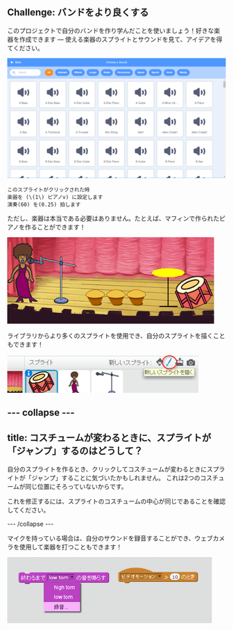 ## Challenge: バンドをより良くする

このプロジェクトで自分のバンドを作り学んだことを使いましょう！好きな楽器を作成できます — 使える楽器のスプライトとサウンドを見て、アイデアを得てください。

![スクリーンショット](images/band-ideas-sounds.png)

```blocks3
このスプライトがクリックされた時
楽器を (\(1\) ピアノv) に設定します
演奏(60) を(0.25) 拍します
```

ただし、楽器は本当である必要はありません。たとえば、マフィンで作られたピアノを作ることができます！

![スクリーンショット](images/band-piano.png)

ライブラリからより多くのスプライトを使用でき、自分のスプライトを描くこともできます！

![スクリーンショット](images/band-draw.png)

## \--- collapse \---

## title: コスチュームが変わるときに、スプライトが「ジャンプ」するのはどうして？

自分のスプライトを作るとき、クリックしてコスチュームが変わるときにスプライトが「ジャンプ」することに気づいたかもしれません。 これは2つのコスチュームが同じ位置にそろっていないからです。

これを修正するには、スプライトのコスチュームの中心が同じであることを確認してください。

\--- /collapse \---

マイクを持っている場合は、自分のサウンドを録音することができ、ウェブカメラを使用して楽器を打つこともできます！

![スクリーンショット](images/band-io.png)